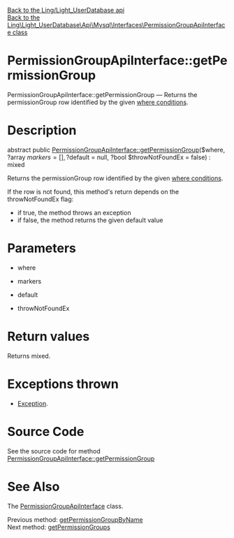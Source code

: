 [Back to the Ling/Light_UserDatabase api](https://github.com/lingtalfi/Light_UserDatabase/blob/master/doc/api/Ling/Light_UserDatabase.md)<br>
[Back to the Ling\Light_UserDatabase\Api\Mysql\Interfaces\PermissionGroupApiInterface class](https://github.com/lingtalfi/Light_UserDatabase/blob/master/doc/api/Ling/Light_UserDatabase/Api/Mysql/Interfaces/PermissionGroupApiInterface.md)


PermissionGroupApiInterface::getPermissionGroup
================



PermissionGroupApiInterface::getPermissionGroup — Returns the permissionGroup row identified by the given [where conditions](https://github.com/lingtalfi/SimplePdoWrapper#the-where-conditions).




Description
================


abstract public [PermissionGroupApiInterface::getPermissionGroup](https://github.com/lingtalfi/Light_UserDatabase/blob/master/doc/api/Ling/Light_UserDatabase/Api/Mysql/Interfaces/PermissionGroupApiInterface/getPermissionGroup.md)($where, ?array $markers = [], ?$default = null, ?bool $throwNotFoundEx = false) : mixed




Returns the permissionGroup row identified by the given [where conditions](https://github.com/lingtalfi/SimplePdoWrapper#the-where-conditions).

If the row is not found, this method's return depends on the throwNotFoundEx flag:
- if true, the method throws an exception
- if false, the method returns the given default value




Parameters
================


- where

    

- markers

    

- default

    

- throwNotFoundEx

    


Return values
================

Returns mixed.


Exceptions thrown
================

- [Exception](http://php.net/manual/en/class.exception.php).&nbsp;







Source Code
===========
See the source code for method [PermissionGroupApiInterface::getPermissionGroup](https://github.com/lingtalfi/Light_UserDatabase/blob/master/Api/Mysql/Interfaces/PermissionGroupApiInterface.php#L85-L85)


See Also
================

The [PermissionGroupApiInterface](https://github.com/lingtalfi/Light_UserDatabase/blob/master/doc/api/Ling/Light_UserDatabase/Api/Mysql/Interfaces/PermissionGroupApiInterface.md) class.

Previous method: [getPermissionGroupByName](https://github.com/lingtalfi/Light_UserDatabase/blob/master/doc/api/Ling/Light_UserDatabase/Api/Mysql/Interfaces/PermissionGroupApiInterface/getPermissionGroupByName.md)<br>Next method: [getPermissionGroups](https://github.com/lingtalfi/Light_UserDatabase/blob/master/doc/api/Ling/Light_UserDatabase/Api/Mysql/Interfaces/PermissionGroupApiInterface/getPermissionGroups.md)<br>


